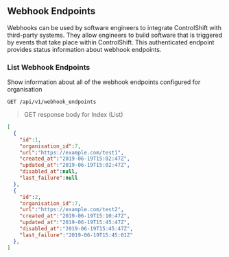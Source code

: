## Webhook Endpoints

Webhooks can be used by software engineers to integrate ControlShift with third-party systems. They allow engineers to build software that is triggered by events that take place within ControlShift. This authenticated endpoint provides status information about webhook endpoints.

### List Webhook Endpoints

Show information about all of the webhook endpoints configured for organisation

`GET /api/v1/webhook_endpoints`

> GET response body for Index (List)

```json
[
  {
    "id":1,
    "organisation_id":7,
    "url":"https://example.com/test1",
    "created_at":"2019-06-19T15:02:47Z",
    "updated_at":"2019-06-19T15:02:47Z",
    "disabled_at":null,
    "last_failure":null
  },
  {
    "id":2,
    "organisation_id":7,
    "url":"https://example.com/test2",
    "created_at":"2019-06-19T15:10:47Z",
    "updated_at":"2019-06-19T15:45:47Z",
    "disabled_at":"2019-06-19T15:45:47Z",
    "last_failure":"2019-06-19T15:45:01Z"
  },
]
```
